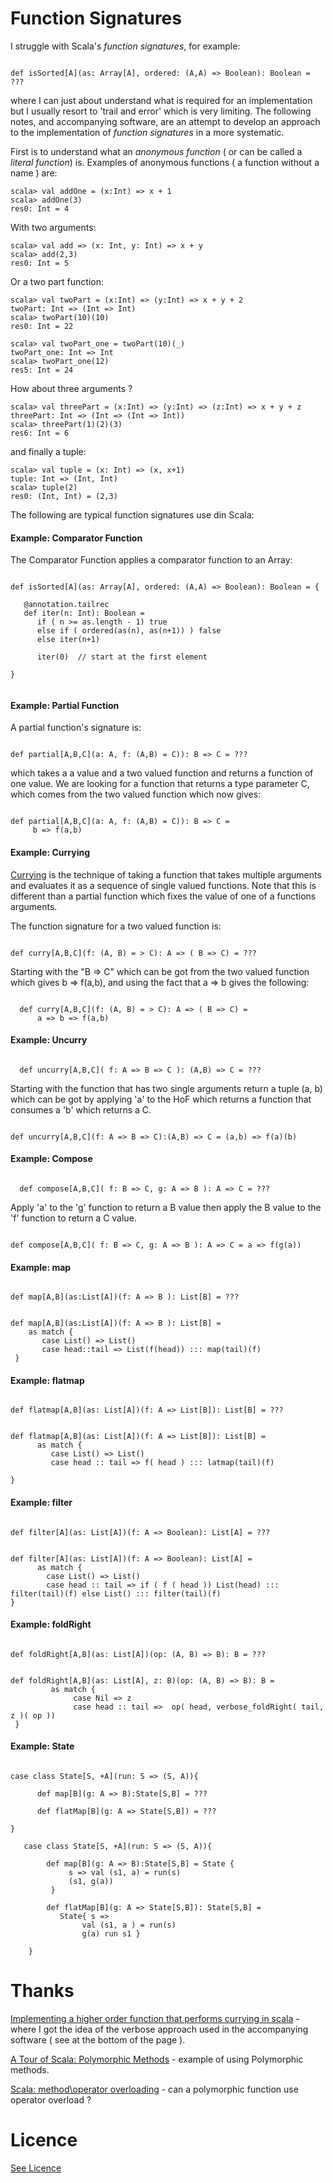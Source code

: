 # Function Signatures

I struggle with Scala's <i>function signatures</i>, for example:

```{scala}

def isSorted[A](as: Array[A], ordered: (A,A) => Boolean): Boolean = ???

```
where I can just about understand what is required for an implementation but I usually resort to 'trail and error' which is very limiting. The following notes, and accompanying software, are an attempt to develop an approach to the implementation of <i>function signatures</i> in a more systematic.

First is to understand what an <i>anonymous function</i> ( or can be called a <i>literal function</i>) is. Examples of anonymous functions ( a function without a name ) are:

```{scala}
scala> val addOne = (x:Int) => x + 1
scala> addOne(3)
res0: Int = 4
```

With two arguments:

```{scala}
scala> val add => (x: Int, y: Int) => x + y
scala> add(2,3)
res0: Int = 5
```
Or a two part function:

```{scala}
scala> val twoPart = (x:Int) => (y:Int) => x + y + 2
twoPart: Int => (Int => Int)
scala> twoPart(10)(10)
res0: Int = 22
```

```{scala}
scala> val twoPart_one = twoPart(10)(_)
twoPart_one: Int => Int
scala> twoPart_one(12)
res5: Int = 24
```

How about three arguments ?

```{scala}
scala> val threePart = (x:Int) => (y:Int) => (z:Int) => x + y + z
threePart: Int => (Int => (Int => Int))
scala> threePart(1)(2)(3)
res6: Int = 6
```

and finally a tuple:

```{scala}
scala> val tuple = (x: Int) => (x, x+1)
tuple: Int => (Int, Int)
scala> tuple(2)
res0: (Int, Int) = (2,3)
```

The following are typical function signatures use din Scala:

#### Example: Comparator Function

The Comparator Function applies a comparator function to an Array:

```{scala}

def isSorted[A](as: Array[A], ordered: (A,A) => Boolean): Boolean = {

   @annotation.tailrec
   def iter(n: Int): Boolean =
      if ( n >= as.length - 1) true
      else if ( ordered(as(n), as(n+1)) ) false
      else iter(n+1)

      iter(0)  // start at the first element

}


```

#### Example: Partial Function

A partial function's signature is:

```{scala}

def partial[A,B,C](a: A, f: (A,B) = C)): B => C = ???

```

which takes a a value and a two valued function and returns a function of one value. We are looking for a function that returns a type parameter C, which comes from the two valued function which now gives:

```{scala}

def partial[A,B,C](a: A, f: (A,B) = C)): B => C =
     b => f(a,b)

```

#### Example: Currying

[Currying](https://en.wikipedia.org/wiki/Currying) is the technique of taking a function that takes multiple arguments and evaluates it as a sequence of single valued functions. Note that this is different than a partial function which fixes the value of one of a functions arguments.

The function signature for a two valued function is:

```{scala}

def curry[A,B,C](f: (A, B) = > C): A => ( B => C) = ???

```

Starting with the "B => C" which can be got from the two valued function which gives b => f(a,b), and using the fact that a => b gives the following:

```{scala}

  def curry[A,B,C](f: (A, B) = > C): A => ( B => C) =
      a => b => f(a,b)

```


#### Example: Uncurry

```{scala}

  def uncurry[A,B,C]( f: A => B => C ): (A,B) => C = ???

```

Starting with the function that has two single arguments return a tuple (a, b) which can be got by applying 'a' to the HoF which returns a function that consumes a 'b' which returns a C.

```{scala}

def uncurry[A,B,C](f: A => B => C):(A,B) => C = (a,b) => f(a)(b)

```

#### Example: Compose

```{scala}

  def compose[A,B,C]( f: B => C, g: A => B ): A => C = ???

```
Apply 'a' to the 'g' function to return a B value then apply the B value to the 'f' function to return a C value.

```{scala}

def compose[A,B,C]( f: B => C, g: A => B ): A => C = a => f(g(a))

```

#### Example: map

```{scala}

def map[A,B](as:List[A])(f: A => B ): List[B] = ???

```


```{scala}

def map[A,B](as:List[A])(f: A => B ): List[B] =
    as match {                
       case List() => List()  
       case head::tail => List(f(head)) ::: map(tail)(f)
 }

```


#### Example: flatmap

```{scala}

def flatmap[A,B](as: List[A])(f: A => List[B]): List[B] = ???

```

```{scala}

def flatmap[A,B](as: List[A])(f: A => List[B]): List[B] =
      as match {
         case List() => List()           
         case head :: tail => f( head ) ::: latmap(tail)(f)

}

```

#### Example: filter


```{scala}

def filter[A](as: List[A])(f: A => Boolean): List[A] = ???

```

```{scala}

def filter[A](as: List[A])(f: A => Boolean): List[A] =
      as match {                
        case List() => List()      
        case head :: tail => if ( f ( head )) List(head) :::        filter(tail)(f) else List() ::: filter(tail)(f)
}

```


#### Example: foldRight


```{scala}

def foldRight[A,B](as: List[A])(op: (A, B) => B): B = ???

```

```{scala}

def foldRight[A,B](as: List[A], z: B)(op: (A, B) => B): B =
         as match {
              case Nil => z
              case head :: tail =>  op( head, verbose_foldRight( tail, z )( op ))
 }

```

#### Example: State

```{scala}

case class State[S, +A](run: S => (S, A)){

      def map[B](g: A => B):State[S,B] = ???

      def flatMap[B](g: A => State[S,B]) = ???

}

```

```{scala}
   case class State[S, +A](run: S => (S, A)){

        def map[B](g: A => B):State[S,B] = State {
             s => val (s1, a) = run(s)
             (s1, g(a))
         }

        def flatMap[B](g: A => State[S,B]): State[S,B] =
           State{ s =>
                val (s1, a ) = run(s)
                g(a) run s1 }

    }

```

# Thanks

[Implementing a higher order function that performs currying in
scala](https://stackoverflow.com/questions/13793756/implementing-a-higher-order-function-that-performs-currying-in-scala) - where I got the idea of the verbose approach used in the accompanying software ( see at the bottom of the page ).

[A Tour of Scala: Polymorphic Methods](https://www.scala-lang.org/old/node/121.html) - example of using Polymorphic methods.

[Scala: method\operator overloading](https://stackoverflow.com/questions/1991240/scala-method-operator-overloading) - can a polymorphic function use operator overload ?

# Licence

[See Licence](/LICENSE)
